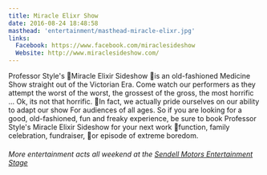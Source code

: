 ```yaml
---
title: Miracle Elixr Show
date: 2016-08-24 18:48:58
masthead: 'entertainment/masthead-miracle-elixr.jpg'
links:
  Facebook: https://www.facebook.com/miraclesideshow
  Website: http://www.miraclesideshow.com/
---
```


Professor Style's Miracle Elixir Sideshow is an old-fashioned Medicine Show straight out of the Victorian Era. Come watch our performers as they attempt the worst of the worst, the grossest of the gross, the most horrific ... Ok, its not that horrific. In fact, we actually pride ourselves on our ability to adapt our show For audiences of all ages. So if you are looking for a good, old-fashioned, fun and freaky experience, be sure to book Professor Style's Miracle Elixir Sideshow for your next work function, family celebration, fundraiser, or episode of extreme boredom.

###### More entertainment acts all weekend at the [Sendell Motors Entertainment Stage](../schedule)
